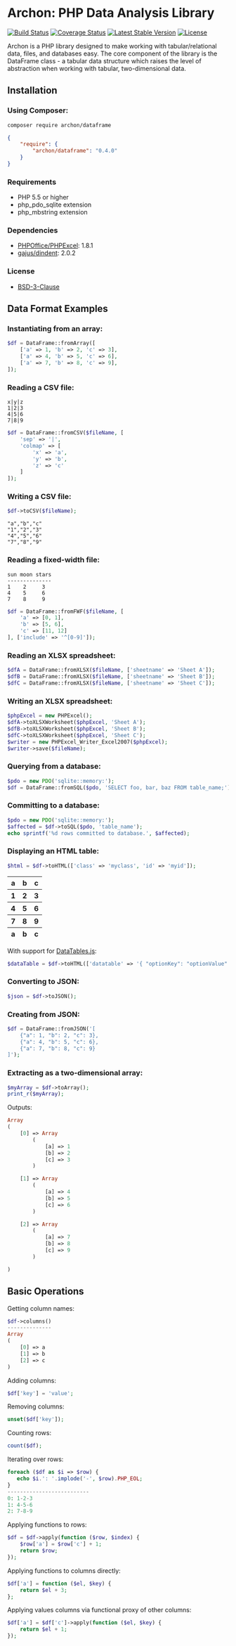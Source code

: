 # Archon: PHP Data Analysis Library

[![Build Status](https://img.shields.io/travis/HWGehring/Archon.svg?style=flat-square)](https://travis-ci.org/HWGehring/Archon)
[![Coverage Status](https://img.shields.io/coveralls/HWGehring/Archon.svg?style=flat-square)](https://coveralls.io/github/HWGehring/Archon?branch=master)
[![Latest Stable Version](https://img.shields.io/packagist/v/archon/dataframe.svg?style=flat-square)](https://packagist.org/packages/archon/dataframe)
[![License](https://img.shields.io/packagist/l/archon/dataframe.svg?style=flat-square)](https://packagist.org/packages/archon/dataframe)

Archon is a PHP library designed to make working with tabular/relational data, files, and databases easy. The core component of the library is the DataFrame class - a tabular data structure which raises the level of abstraction when working with tabular, two-dimensional data. 

## Installation

### Using Composer:

```sh
composer require archon/dataframe
```

```json
{
    "require": {
        "archon/dataframe": "0.4.0"
    }
}
```

### Requirements
 - PHP 5.5 or higher
 - php_pdo_sqlite extension
 - php_mbstring extension
 
### Dependencies
 - [PHPOffice/PHPExcel](https://github.com/PHPOffice/PHPExcel): 1.8.1
 - [gajus/dindent](https://github.com/gajus/dindent): 2.0.2

### License
 - [BSD-3-Clause](http://opensource.org/licenses/BSD-3-Clause)

## Data Format Examples

### Instantiating from an array:

```php
$df = DataFrame::fromArray([
    ['a' => 1, 'b' => 2, 'c' => 3],
    ['a' => 4, 'b' => 5, 'c' => 6],
    ['a' => 7, 'b' => 8, 'c' => 9],
]);
```

### Reading a CSV file:

```
x|y|z
1|2|3
4|5|6
7|8|9
```

```php
$df = DataFrame::fromCSV($fileName, [
    'sep' => '|',
    'colmap' => [
	    'x' => 'a',
        'y' => 'b',
        'z' => 'c'
    ]
]);
```

### Writing a CSV file:

```php
$df->toCSV($fileName);
```

```
"a","b","c"
"1","2","3"
"4","5","6"
"7","8","9"
```

### Reading a fixed-width file:

```
sun moon stars
--------------
1    2     3
4    5     6
7    8     9
```

```php
$df = DataFrame::fromFWF($fileName, [
	'a' => [0, 1],
    'b' => [5, 6],
    'c' => [11, 12]
], ['include' => '^[0-9]']);

```

### Reading an XLSX spreadsheet:

```php
$dfA = DataFrame::fromXLSX($fileName, ['sheetname' => 'Sheet A']);
$dfB = DataFrame::fromXLSX($fileName, ['sheetname' => 'Sheet B']);
$dfC = DataFrame::fromXLSX($fileName, ['sheetname' => 'Sheet C']);
```

### Writing an XLSX spreadsheet:

```php
$phpExcel = new PHPExcel();
$dfA->toXLSXWorksheet($phpExcel, 'Sheet A');
$dfB->toXLSXWorksheet($phpExcel, 'Sheet B');
$dfC->toXLSXWorksheet($phpExcel, 'Sheet C');
$writer = new PHPExcel_Writer_Excel2007($phpExcel);
$writer->save($fileName);
```

### Querying from a database:

```php
$pdo = new PDO('sqlite::memory:');
$df = DataFrame::fromSQL($pdo, 'SELECT foo, bar, baz FROM table_name;');
```

### Committing to a database:

```php
$pdo = new PDO('sqlite::memory:');
$affected = $df->toSQL($pdo, 'table_name');
echo sprintf('%d rows committed to database.', $affected);
```

### Displaying an HTML table:

```php
$html = $df->toHTML(['class' => 'myclass', 'id' => 'myid']);
```

<table>
<thead><tr><th>a</th><th>b</th><th>c</th></tr></thead>
<tfoot><tr><th>a</th><th>b</th><th>c</th></tr></tfoot>
<tbody>
<tr><th>1</th><th>2</th><th>3</th></tr>
<tr><th>4</th><th>5</th><th>6</th></tr>
<tr><th>7</th><th>8</th><th>9</th></tr>
</tbody>
</table>

With support for [DataTables.js](http://datatables.net/):

```php
$dataTable = $df->toHTML(['datatable' => '{ "optionKey": "optionValue" }']);
```

### Converting to JSON:

```php
$json = $df->toJSON();
```

### Creating from JSON:

```php
$df = DataFrame::fromJSON('[
    {"a": 1, "b": 2, "c": 3},
    {"a": 4, "b": 5, "c": 6},
    {"a": 7, "b": 8, "c": 9}
]');
```

### Extracting as a two-dimensional array:

```php
$myArray = $df->toArray();
print_r($myArray);
```

Outputs:
```php
Array
(
    [0] => Array
        (
            [a] => 1
            [b] => 2
            [c] => 3
        )

    [1] => Array
        (
            [a] => 4
            [b] => 5
            [c] => 6
        )

    [2] => Array
        (
            [a] => 7
            [b] => 8
            [c] => 9
        )

)
```

## Basic Operations

Getting column names:
```php
$df->columns()
--------------
Array
(
    [0] => a
    [1] => b
    [2] => c
)
```

Adding columns:
```php
$df['key'] = 'value';
```

Removing columns:
```php
unset($df['key']);
```

Counting rows:
```php
count($df);
```
Iterating over rows:
```php
foreach ($df as $i => $row) {
   echo $i.': '.implode('-', $row).PHP_EOL; 
}
--------------------------
0: 1-2-3
1: 4-5-6
2: 7-8-9
```
Applying functions to rows:
```php
$df = $df->apply(function ($row, $index) {
    $row['a'] = $row['c'] + 1;
    return $row;
});
```

Applying functions to columns directly:
```php
$df['a'] = function ($el, $key) {
    return $el + 3;
};
```

Applying values columns via functional proxy of other columns:
```php
$df['a'] = $df['c']->apply(function ($el, $key) {
    return $el + 1;
});
```
